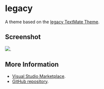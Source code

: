 # legacy

A theme based on the [legacy TextMate Theme](http://colorsublime.com/theme/legacy).


## Screenshot
![](https://raw.githubusercontent.com/gerane/VSCodeThemes/master/gerane.Theme-legacy/screenshot.png).


## More Information
* [Visual Studio Marketplace](https://marketplace.visualstudio.com/items/gerane.Theme-legacy).
* [GitHub repository](https://github.com/gerane/VSCodeThemes).

